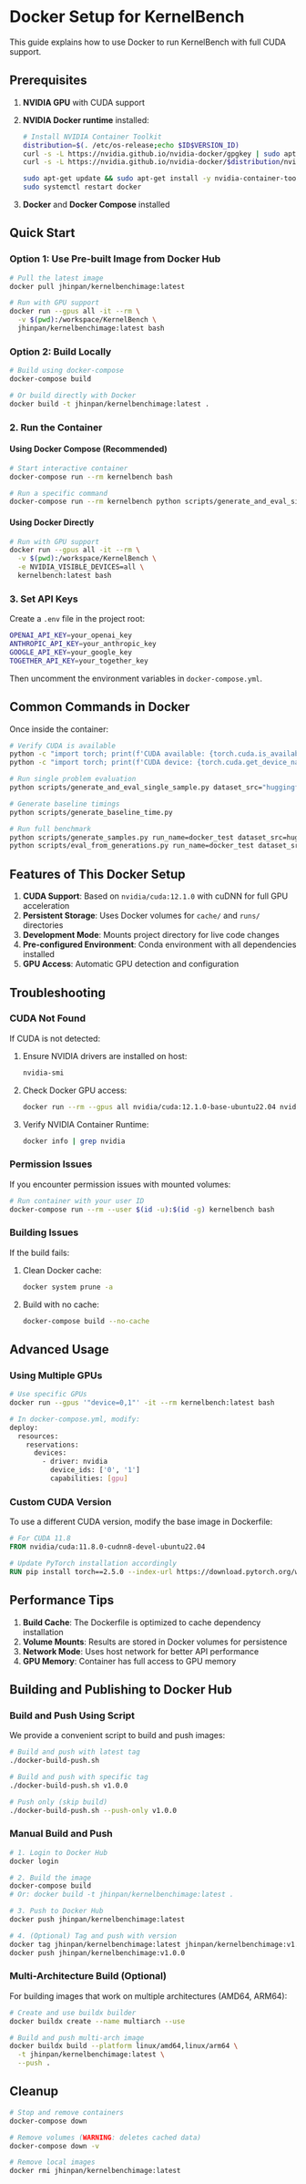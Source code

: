# Docker Setup for KernelBench

This guide explains how to use Docker to run KernelBench with full CUDA support.

## Prerequisites

1. **NVIDIA GPU** with CUDA support
2. **NVIDIA Docker runtime** installed:
   ```bash
   # Install NVIDIA Container Toolkit
   distribution=$(. /etc/os-release;echo $ID$VERSION_ID)
   curl -s -L https://nvidia.github.io/nvidia-docker/gpgkey | sudo apt-key add -
   curl -s -L https://nvidia.github.io/nvidia-docker/$distribution/nvidia-docker.list | sudo tee /etc/apt/sources.list.d/nvidia-docker.list
   
   sudo apt-get update && sudo apt-get install -y nvidia-container-toolkit
   sudo systemctl restart docker
   ```

3. **Docker** and **Docker Compose** installed

## Quick Start

### Option 1: Use Pre-built Image from Docker Hub

```bash
# Pull the latest image
docker pull jhinpan/kernelbenchimage:latest

# Run with GPU support
docker run --gpus all -it --rm \
  -v $(pwd):/workspace/KernelBench \
  jhinpan/kernelbenchimage:latest bash
```

### Option 2: Build Locally

```bash
# Build using docker-compose
docker-compose build

# Or build directly with Docker
docker build -t jhinpan/kernelbenchimage:latest .
```

### 2. Run the Container

#### Using Docker Compose (Recommended)

```bash
# Start interactive container
docker-compose run --rm kernelbench bash

# Run a specific command
docker-compose run --rm kernelbench python scripts/generate_and_eval_single_sample.py dataset_src="huggingface" level=1 problem_id=1
```

#### Using Docker Directly

```bash
# Run with GPU support
docker run --gpus all -it --rm \
  -v $(pwd):/workspace/KernelBench \
  -e NVIDIA_VISIBLE_DEVICES=all \
  kernelbench:latest bash
```

### 3. Set API Keys

Create a `.env` file in the project root:

```bash
OPENAI_API_KEY=your_openai_key
ANTHROPIC_API_KEY=your_anthropic_key
GOOGLE_API_KEY=your_google_key
TOGETHER_API_KEY=your_together_key
```

Then uncomment the environment variables in `docker-compose.yml`.

## Common Commands in Docker

Once inside the container:

```bash
# Verify CUDA is available
python -c "import torch; print(f'CUDA available: {torch.cuda.is_available()}')"
python -c "import torch; print(f'CUDA device: {torch.cuda.get_device_name(0)}')"

# Run single problem evaluation
python scripts/generate_and_eval_single_sample.py dataset_src="huggingface" level=1 problem_id=1

# Generate baseline timings
python scripts/generate_baseline_time.py

# Run full benchmark
python scripts/generate_samples.py run_name=docker_test dataset_src=huggingface level=1 num_workers=10
python scripts/eval_from_generations.py run_name=docker_test dataset_src=local level=1
```

## Features of This Docker Setup

1. **CUDA Support**: Based on `nvidia/cuda:12.1.0` with cuDNN for full GPU acceleration
2. **Persistent Storage**: Uses Docker volumes for `cache/` and `runs/` directories
3. **Development Mode**: Mounts project directory for live code changes
4. **Pre-configured Environment**: Conda environment with all dependencies installed
5. **GPU Access**: Automatic GPU detection and configuration

## Troubleshooting

### CUDA Not Found

If CUDA is not detected:

1. Ensure NVIDIA drivers are installed on host:
   ```bash
   nvidia-smi
   ```

2. Check Docker GPU access:
   ```bash
   docker run --rm --gpus all nvidia/cuda:12.1.0-base-ubuntu22.04 nvidia-smi
   ```

3. Verify NVIDIA Container Runtime:
   ```bash
   docker info | grep nvidia
   ```

### Permission Issues

If you encounter permission issues with mounted volumes:

```bash
# Run container with your user ID
docker-compose run --rm --user $(id -u):$(id -g) kernelbench bash
```

### Building Issues

If the build fails:

1. Clean Docker cache:
   ```bash
   docker system prune -a
   ```

2. Build with no cache:
   ```bash
   docker-compose build --no-cache
   ```

## Advanced Usage

### Using Multiple GPUs

```bash
# Use specific GPUs
docker run --gpus '"device=0,1"' -it --rm kernelbench:latest bash

# In docker-compose.yml, modify:
deploy:
  resources:
    reservations:
      devices:
        - driver: nvidia
          device_ids: ['0', '1']
          capabilities: [gpu]
```

### Custom CUDA Version

To use a different CUDA version, modify the base image in Dockerfile:

```dockerfile
# For CUDA 11.8
FROM nvidia/cuda:11.8.0-cudnn8-devel-ubuntu22.04

# Update PyTorch installation accordingly
RUN pip install torch==2.5.0 --index-url https://download.pytorch.org/whl/cu118
```

## Performance Tips

1. **Build Cache**: The Dockerfile is optimized to cache dependency installation
2. **Volume Mounts**: Results are stored in Docker volumes for persistence
3. **Network Mode**: Uses host network for better API performance
4. **GPU Memory**: Container has full access to GPU memory

## Building and Publishing to Docker Hub

### Build and Push Using Script

We provide a convenient script to build and push images:

```bash
# Build and push with latest tag
./docker-build-push.sh

# Build and push with specific tag
./docker-build-push.sh v1.0.0

# Push only (skip build)
./docker-build-push.sh --push-only v1.0.0
```

### Manual Build and Push

```bash
# 1. Login to Docker Hub
docker login

# 2. Build the image
docker-compose build
# Or: docker build -t jhinpan/kernelbenchimage:latest .

# 3. Push to Docker Hub
docker push jhinpan/kernelbenchimage:latest

# 4. (Optional) Tag and push with version
docker tag jhinpan/kernelbenchimage:latest jhinpan/kernelbenchimage:v1.0.0
docker push jhinpan/kernelbenchimage:v1.0.0
```

### Multi-Architecture Build (Optional)

For building images that work on multiple architectures (AMD64, ARM64):

```bash
# Create and use buildx builder
docker buildx create --name multiarch --use

# Build and push multi-arch image
docker buildx build --platform linux/amd64,linux/arm64 \
  -t jhinpan/kernelbenchimage:latest \
  --push .
```

## Cleanup

```bash
# Stop and remove containers
docker-compose down

# Remove volumes (WARNING: deletes cached data)
docker-compose down -v

# Remove local images
docker rmi jhinpan/kernelbenchimage:latest
```